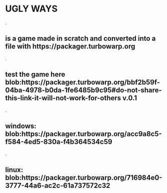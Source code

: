 <h1>UGLY WAYS</h1>
.
<h2>is a game made in scratch and converted into a file with https://packager.turbowarp.org</h2>
.
<h2>test the game here blob:https://packager.turbowarp.org/bbf2b59f-04ba-4978-b0da-1fe6485b9c95#do-not-share-this-link-it-will-not-work-for-others v.0.1</h2>
.
<h2>windows: blob:https://packager.turbowarp.org/acc9a8c5-f584-4ed5-830a-f4b364534c59</h2>
.
<h2>linux: blob:https://packager.turbowarp.org/716984e0-3777-44a6-ac2c-61a737572c32</h2>
